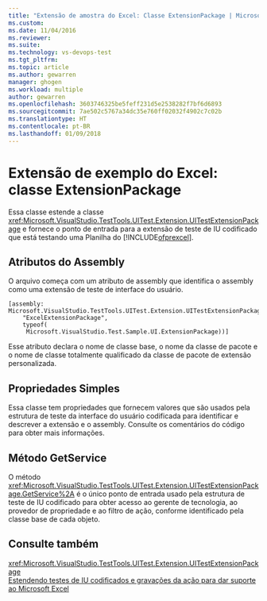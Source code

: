 ```yaml
---
title: "Extensão de amostra do Excel: Classe ExtensionPackage | Microsoft Docs"
ms.custom: 
ms.date: 11/04/2016
ms.reviewer: 
ms.suite: 
ms.technology: vs-devops-test
ms.tgt_pltfrm: 
ms.topic: article
ms.author: gewarren
manager: ghogen
ms.workload: multiple
author: gewarren
ms.openlocfilehash: 3603746325be5feff231d5e2538282f7bf6d6893
ms.sourcegitcommit: 7ae502c5767a34dc35e760ff02032f4902c7c02b
ms.translationtype: HT
ms.contentlocale: pt-BR
ms.lasthandoff: 01/09/2018
---
```

# <a name="sample-excel-extension-extensionpackage-class"></a>Extensão de exemplo do Excel: classe ExtensionPackage
Essa classe estende a classe <xref:Microsoft.VisualStudio.TestTools.UITest.Extension.UITestExtensionPackage> e fornece o ponto de entrada para a extensão de teste de IU codificado que está testando uma Planilha do [!INCLUDE[ofprexcel](../test/includes/ofprexcel_md.md)].  
  
## <a name="assembly-attribute"></a>Atributos do Assembly  
 O arquivo começa com um atributo de assembly que identifica o assembly como uma extensão de teste de interface do usuário.  
  
```  
[assembly: Microsoft.VisualStudio.TestTools.UITest.Extension.UITestExtensionPackage(  
    "ExcelExtensionPackage",  
    typeof(  
     Microsoft.VisualStudio.Test.Sample.UI.ExtensionPackage))]  
```  
  
 Esse atributo declara o nome de classe base, o nome da classe de pacote e o nome de classe totalmente qualificado da classe de pacote de extensão personalizada.  
  
## <a name="simple-properties"></a>Propriedades Simples  
 Essa classe tem propriedades que fornecem valores que são usados pela estrutura de teste da interface do usuário codificada para identificar e descrever a extensão e o assembly. Consulte os comentários do código para obter mais informações.  
  
## <a name="getservice-method"></a>Método GetService  
 O método <xref:Microsoft.VisualStudio.TestTools.UITest.Extension.UITestExtensionPackage.GetService%2A> é o único ponto de entrada usado pela estrutura de teste de IU codificado para obter acesso ao gerente de tecnologia, ao provedor de propriedade e ao filtro de ação, conforme identificado pela classe base de cada objeto.  
  
## <a name="see-also"></a>Consulte também  
 <xref:Microsoft.VisualStudio.TestTools.UITest.Extension.UITestExtensionPackage>   
 [Estendendo testes de IU codificados e gravações da ação para dar suporte ao Microsoft Excel](../test/extending-coded-ui-tests-and-action-recordings-to-support-microsoft-excel.md)
